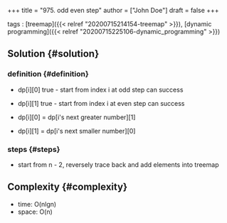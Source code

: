 +++
title = "975. odd even step"
author = ["John Doe"]
draft = false
+++

tags
: [treemap]({{< relref "20200715214154-treemap" >}}), [dynamic programming]({{< relref "20200715225106-dynamic_programming" >}})


## Solution {#solution}


### definition {#definition}

-   dp[i][0] true - start from index i at odd step can success
-   dp[i][1] true - start from index i at even step can success

-   dp[i][0] = dp[i's next greater number][1]
-   dp[i][1] = dp[i's next smaller number][0]


### steps {#steps}

-   start from n - 2, reversely trace back and add elements into treemap


## Complexity {#complexity}

-   time: O(nlgn)
-   space: O(n)
